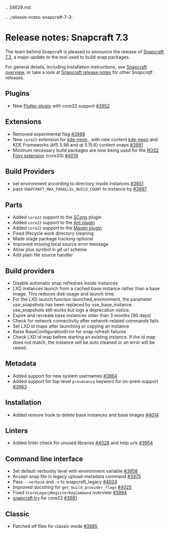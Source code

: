 .. 34629.md

.. _release-notes-snapcraft-7-3:

# Release notes: Snapcraft 7.3

The team behind Snapcraft is pleased to announce the release of [Snapcraft 7.3](https://github.com/snapcore/snapcraft/releases/tag/7.3), a major update to the tool used to build snap packages.

For general details, including installation instructions, see [Snapcraft overview](https://snapcraft.io/docs/snapcraft-overview), or take a look at [Snapcraft release notes](https://snapcraft.io/docs/snapcraft-release-notes) for other *Snapcraft* releases.

## Plugins

-   New [Flutter plugin](/t/the-flutter-plugin/18746#heading--core22) with core22 support [#3952](https://github.com/snapcore/snapcraft/pull/3952)

## Extensions

-   Removed experimental flag  [#3988](https://github.com/snapcore/snapcraft/pull/3988)
-   New `core22` extension for  [kde-neon](/t/the-kde-neon-extension/13752/7) , with new content  [kde-neon](/t/the-kde-neon-extension/13752/7) and KDE Frameworks (kf5 5.98 and qt 5.15.6) content snaps [#3991](https://github.com/snapcore/snapcraft/pull/3991)
-  Minimum necessary build packages are now being used for the [ROS2 Foxy extension](/t/the-ros2-foxy-extension/19639) (core20) [#4019](https://github.com/snapcore/snapcraft/pull/4019)

## Build Providers

-   set environment according to directory inside instances [#3951](https://github.com/snapcore/snapcraft/pull/3951)
-   pass `SNAPCRAFT_MAX_PARALLEL_BUILD_COUNT` to instance by [#3997](https://github.com/snapcore/snapcraft/pull/3997)

## Parts

-   Added `core22` support to the [SCons](/t/the-scons-plugin/8629) plugin
-   Added `core22` support to the [Ant plugin](/t/the-ant-plugin/8507)
-   Added `core22` support to the [Maven plugin](t/the-maven-plugin/4282)
-   Fixed lifecycle work directory cleaning
-   Made stage package tracking optional
-   Improved missing local source error message
-   Allow plus symbol in _git_ url scheme
-   Add plain file source handler

## Build providers

-   Disable automatic snap refreshes inside instances
-   LXD instances launch from a cached base instance rather than a base image. This reduces disk usage and launch time.
-   For the LXD launch function launched_environment, the parameter use_snapshots has been replaced by use_base_instance. use_snapshots still works but logs a deprecation notice.
-   Expire and recreate base instances older than 3 months (90 days)
-   Check for network connectivity after network-related commands fails
-   Set LXD id maps after launching or copying an instance
-   Raise BaseConfigurationError for snap refresh failures
-   Check LXD id map before starting an existing instance. If the id map does not match, the instance will be auto cleaned or an error will be raised.

## Metadata

-   Added support for new system usernames [#3964](https://github.com/snapcore/snapcraft/pull/3964)
-   Added support for top-level `provenance` keyword for on-prem support [#3963](https://github.com/snapcore/snapcraft/pull/3963)

## Installation

-   Added *remove* hook to delete base instances and base images [#4014](https://github.com/snapcore/snapcraft/pull/4014)

## Linters

-   Added linter check for unused libraries [#4028](https://github.com/snapcore/snapcraft/pull/4028) and help urls [#3954](https://github.com/snapcore/snapcraft/pull/3954)

## Command line interface

-   Set default verbosity level with environment variable [#3958](https://github.com/snapcore/snapcraft/pull/3958)
-   Accept snap file in legacy upload-metadata command [#3975](https://github.com/snapcore/snapcraft/pull/3975)
-   Pass `--verbose` and `-v` to snapcraft_legacy [#4024](https://github.com/snapcore/snapcraft/pull/4024)
-   Improved _docstring_ for `get_build_provider_flags` [#4025](https://github.com/snapcore/snapcraft/pull/4025)
-   Fixed `StoreLegacyRegisterKeyCommand` overview [#3984](https://github.com/snapcore/snapcraft/pull/3984)
-   [snapcraft try](/t/iterating-over-a-build/12143) for core22 [#3981](https://github.com/snapcore/snapcraft/pull/3981)

## Classic

-   Patched elf files for classic mode  [#3985](https://github.com/snapcore/snapcraft/pull/3985)